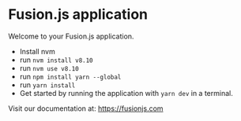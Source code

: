 # Fusion.js application

Welcome to your Fusion.js application.

* Install nvm
* run `nvm install v8.10`
* run `nvm use v8.10`
* run `npm install yarn --global`
* run `yarn install`
* Get started by running the application with `yarn dev` in a terminal.

Visit our documentation at: https://fusionjs.com
